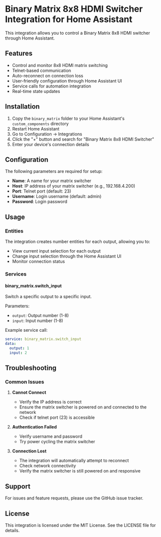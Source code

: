 # Binary Matrix 8x8 HDMI Switcher Integration for Home Assistant

This integration allows you to control a Binary Matrix 8x8 HDMI switcher through Home Assistant.

## Features

- Control and monitor 8x8 HDMI matrix switching
- Telnet-based communication
- Auto-reconnect on connection loss
- User-friendly configuration through Home Assistant UI
- Service calls for automation integration
- Real-time state updates

## Installation

1. Copy the `binary_matrix` folder to your Home Assistant's `custom_components` directory
2. Restart Home Assistant
3. Go to Configuration -> Integrations
4. Click the "+" button and search for "Binary Matrix 8x8 HDMI Switcher"
5. Enter your device's connection details

## Configuration

The following parameters are required for setup:

- **Name**: A name for your matrix switcher
- **Host**: IP address of your matrix switcher (e.g., 192.168.4.200)
- **Port**: Telnet port (default: 23)
- **Username**: Login username (default: admin)
- **Password**: Login password

## Usage

### Entities

The integration creates number entities for each output, allowing you to:

- View current input selection for each output
- Change input selection through the Home Assistant UI
- Monitor connection status

### Services

#### binary_matrix.switch_input

Switch a specific output to a specific input.

Parameters:
- `output`: Output number (1-8)
- `input`: Input number (1-8)

Example service call:
```yaml
service: binary_matrix.switch_input
data:
  output: 1
  input: 2
```

## Troubleshooting

### Common Issues

1. **Cannot Connect**
   - Verify the IP address is correct
   - Ensure the matrix switcher is powered on and connected to the network
   - Check if telnet port (23) is accessible

2. **Authentication Failed**
   - Verify username and password
   - Try power cycling the matrix switcher

3. **Connection Lost**
   - The integration will automatically attempt to reconnect
   - Check network connectivity
   - Verify the matrix switcher is still powered on and responsive

## Support

For issues and feature requests, please use the GitHub issue tracker.

## License

This integration is licensed under the MIT License. See the LICENSE file for details.